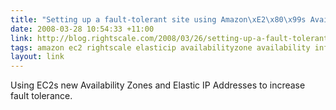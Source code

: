 ```yaml
---
title: "Setting up a fault-tolerant site using Amazon\xE2\x80\x99s Availability Zones \xC2\xAB RightScale Blog"
date: 2008-03-28 10:54:33 +11:00
link: http://blog.rightscale.com/2008/03/26/setting-up-a-fault-tolerant-site-using-amazons-availability-zones/
tags: amazon ec2 rightscale elasticip availabilityzone availability infrastructure
layout: link
---
```

Using EC2s new Availability Zones and Elastic IP Addresses to increase fault tolerance.
